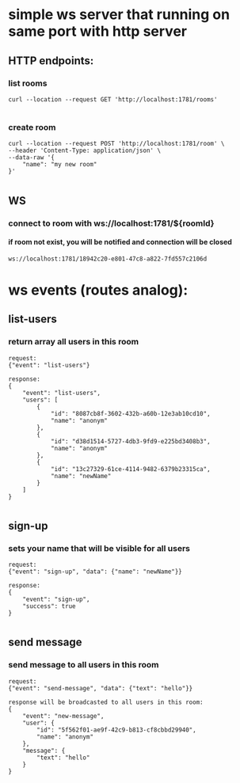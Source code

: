 # simple ws server that running on same port with http server

## HTTP endpoints:
### list rooms
```
curl --location --request GET 'http://localhost:1781/rooms'
```
#
### create room 
```
curl --location --request POST 'http://localhost:1781/room' \
--header 'Content-Type: application/json' \
--data-raw '{
    "name": "my new room"
}'
```
#

## WS
### connect to room with ws://localhost:1781/${roomId}
#### if room not exist, you will be  notified and connection will be closed
```
ws://localhost:1781/18942c20-e801-47c8-a822-7fd557c2106d
```

# ws events (routes analog):
## list-users
### return array all users in this room

```
request: 
{"event": "list-users"}

response:
{
    "event": "list-users",
    "users": [
        {
            "id": "8087cb8f-3602-432b-a60b-12e3ab10cd10",
            "name": "anonym"
        },
        {
            "id": "d38d1514-5727-4db3-9fd9-e225bd3408b3",
            "name": "anonym"
        },
        {
            "id": "13c27329-61ce-4114-9482-6379b23315ca",
            "name": "newName"
        }
    ]
}
```
#
## sign-up
### sets your name that will be visible for all users 

```
request: 
{"event": "sign-up", "data": {"name": "newName"}}

response:
{
    "event": "sign-up",
    "success": true
}
```
#
## send message
### send message to all users in this room

```
request: 
{"event": "send-message", "data": {"text": "hello"}}

response will be broadcasted to all users in this room:
{
    "event": "new-message",
    "user": {
        "id": "5f562f01-ae9f-42c9-b813-cf8cbbd29940",
        "name": "anonym"
    },
    "message": {
        "text": "hello"
    }
}
```
#